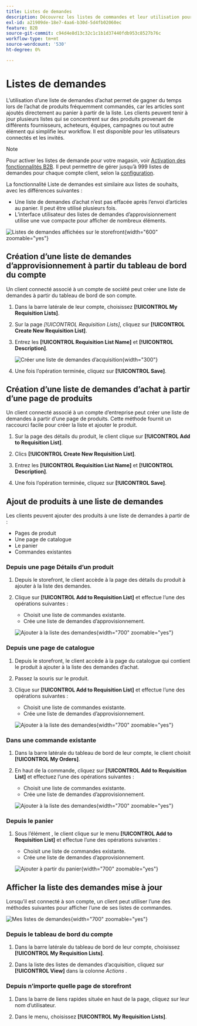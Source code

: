 ```yaml
---
title: Listes de demandes
description: Découvrez les listes de commandes et leur utilisation pour ajouter facilement des produits fréquemment commandés au panier.
exl-id: a21909de-18e7-4aa6-b30d-5d4fb02060ec
feature: B2B
source-git-commit: c94d4e8d13c32c1c1b1d37440fdb953c8527b76c
workflow-type: tm+mt
source-wordcount: '530'
ht-degree: 0%

---
```


# Listes de demandes

L’utilisation d’une liste de demandes d’achat permet de gagner du temps lors de l’achat de produits fréquemment commandés, car les articles sont ajoutés directement au panier à partir de la liste. Les clients peuvent tenir à jour plusieurs listes qui se concentrent sur des produits provenant de différents fournisseurs, acheteurs, équipes, campagnes ou tout autre élément qui simplifie leur workflow. Il est disponible pour les utilisateurs connectés et les invités.

>[!NOTE]
>
>Pour activer les listes de demande pour votre magasin, voir [Activation des fonctionnalités B2B](enable-basic-features.md). Il peut permettre de gérer jusqu’à 999 listes de demandes pour chaque compte client, selon la [configuration](configure-requisition-lists.md).

La fonctionnalité Liste de demandes est similaire aux listes de souhaits, avec les différences suivantes :

- Une liste de demandes d’achat n’est pas effacée après l’envoi d’articles au panier. Il peut être utilisé plusieurs fois.
- L’interface utilisateur des listes de demandes d’approvisionnement utilise une vue compacte pour afficher de nombreux éléments.

![Listes de demandes affichées sur le storefront](./assets/account-dashboard-my-requisition-lists.png){width="600" zoomable="yes"}

## Création d’une liste de demandes d’approvisionnement à partir du tableau de bord du compte

Un client connecté associé à un compte de société peut créer une liste de demandes à partir du tableau de bord de son compte.

1. Dans la barre latérale de leur compte, choisissez **[!UICONTROL My Requisition Lists]**.

1. Sur la page _[!UICONTROL Requisition Lists]_, cliquez sur **[!UICONTROL Create New Requisition List]**.

1. Entrez les **[!UICONTROL Requisition List Name]** et **[!UICONTROL Description]**.

   ![Créer une liste de demandes d’acquisition](./assets/requisition-list-create.png){width="300"}

1. Une fois l’opération terminée, cliquez sur **[!UICONTROL Save]**.

## Création d’une liste de demandes d’achat à partir d’une page de produits

Un client connecté associé à un compte d’entreprise peut créer une liste de demandes à partir d’une page de produits. Cette méthode fournit un raccourci facile pour créer la liste et ajouter le produit.

1. Sur la page des détails du produit, le client clique sur **[!UICONTROL Add to Requisition List]**.

1. Clics **[!UICONTROL Create New Requisition List]**.

1. Entrez les **[!UICONTROL Requisition List Name]** et **[!UICONTROL Description]**.

1. Une fois l’opération terminée, cliquez sur **[!UICONTROL Save]**.

## Ajout de produits à une liste de demandes

Les clients peuvent ajouter des produits à une liste de demandes à partir de :

- Pages de produit
- Une page de catalogue
- Le panier
- Commandes existantes

### Depuis une page Détails d’un produit

1. Depuis le storefront, le client accède à la page des détails du produit à ajouter à la liste des demandes.

1. Clique sur **[!UICONTROL Add to Requisition List]** et effectue l’une des opérations suivantes :

   - Choisit une liste de commandes existante.
   - Crée une liste de demandes d’approvisionnement.

   ![Ajouter à la liste des demandes](./assets/requisition-list-product-detail.png){width="700" zoomable="yes"}

### Depuis une page de catalogue

1. Depuis le storefront, le client accède à la page du catalogue qui contient le produit à ajouter à la liste des demandes d’achat.

1. Passez la souris sur le produit.

1. Clique sur **[!UICONTROL Add to Requisition List]** et effectue l’une des opérations suivantes :

   - Choisit une liste de commandes existante.
   - Crée une liste de demandes d’approvisionnement.

   ![Ajouter à la liste des demandes](./assets/requisition-list-add-product.png){width="700" zoomable="yes"}

### Dans une commande existante

1. Dans la barre latérale du tableau de bord de leur compte, le client choisit **[!UICONTROL My Orders]**.

1. En haut de la commande, cliquez sur **[!UICONTROL Add to Requisition List]** et effectuez l’une des opérations suivantes :

   - Choisit une liste de commandes existante.
   - Crée une liste de demandes d’approvisionnement.

   ![Ajouter à la liste des demandes](./assets/requisition-list-add-from-order.png){width="700" zoomable="yes"}

### Depuis le panier

1. Sous l’élément , le client clique sur le menu **[!UICONTROL Add to Requisition List]** et effectue l’une des opérations suivantes :

   - Choisit une liste de commandes existante.
   - Crée une liste de demandes d’approvisionnement.

   ![Ajouter à partir du panier](./assets/requisition-list-add-from-cart.png){width="700" zoomable="yes"}

## Afficher la liste des demandes mise à jour

Lorsqu’il est connecté à son compte, un client peut utiliser l’une des méthodes suivantes pour afficher l’une de ses listes de commandes.

![Mes listes de demandes](./assets/requisition-lists-menu-select-storefront.png){width="700" zoomable="yes"}

### Depuis le tableau de bord du compte

1. Dans la barre latérale du tableau de bord de leur compte, choisissez **[!UICONTROL My Requisition Lists]**.

1. Dans la liste des listes de demandes d’acquisition, cliquez sur **[!UICONTROL View]** dans la colonne _Actions_ .

### Depuis n’importe quelle page de storefront

1. Dans la barre de liens rapides située en haut de la page, cliquez sur leur nom d’utilisateur.

1. Dans le menu, choisissez **[!UICONTROL My Requisition Lists]**.
